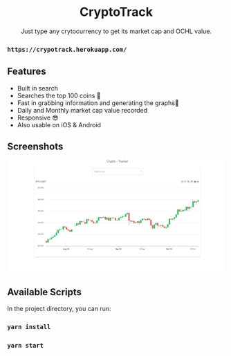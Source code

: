 
<h1 align="center">CryptoTrack</h1>

<p align="center">
Just type any crytocurrency to get its market cap and OCHL value. 
</p>

### `https://crypotrack.herokuapp.com/`


## Features
- Built in search
- Searches the top 100 coins 🤘
- Fast in grabbing information and generating the graphs🚀
- Daily and Monthly market cap value recorded
- Responsive 😎
- Also usable on iOS & Android


## Screenshots
![](6.jpg)


## Available Scripts

In the project directory, you can run:

### `yarn install`

### `yarn start` 
